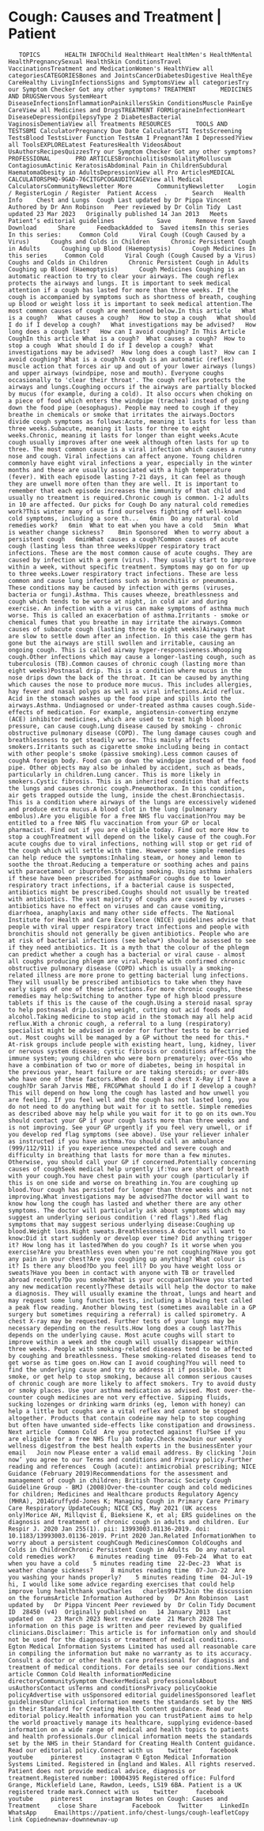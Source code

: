 # Cough: Causes and Treatment | Patient

       TOPICS       HEALTH INFOChild HealthHeart HealthMen's HealthMental HealthPregnancySexual HealthSkin ConditionsTravel VaccinationsTreatment and MedicationWomen's HealthView all categoriesCATEGORIESBones and JointsCancerDiabetesDigestive HealthEye CareHealthy LivingInfectionsSigns and SymptomsView all categoriesTry our Symptom Checker Got any other symptoms? TREATMENT       MEDICINES AND DRUGSNervous SystemHeart DiseaseInfectionsInflammationPainkillersSkin ConditionsMuscle PainEye CareView all Medicines and DrugsTREATMENT FORMigraineInfectionHeart DiseaseDepressionEpilepsyType 2 DiabetesBacterial VaginosisDementiaView all Treatments RESOURCES       TOOLS AND TESTSBMI CalculatorPregnancy Due Date CalculatorSTI TestsScreening TestsBlood TestsLiver Function TestsAm I Pregnant?Am I Depressed?View all ToolsEXPLORELatest FeaturesHealth VideosAbout UsAuthorsRecipesQuizzesTry our Symptom Checker Got any other symptoms? PROFESSIONAL       PRO ARTICLESBronchiolitisOsmolalityMolluscum ContagiosumActinic KeratosisAbdominal Pain in ChildrenSubdural HaematomaObesity in AdultsDepressionView all Pro ArticlesMEDICAL CALCULATORSPHQ-9GAD-76CITGPCOGAUDITCAGEView all Medical CalculatorsCommunityNewsletter More       CommunityNewsletter    Login / RegisterLogin / Register  Patient Access  .       Search   Health Info    Chest and Lungs  Cough Last updated by Dr Pippa Vincent   Authored by Dr Ann Robinson   Peer reviewed by Dr Colin Tidy  Last updated 23 Mar 2023   Originally published 14 Jan 2013   Meets Patient’s editorial guidelines            Save       Remove from Saved       Download      Share      FeedbackAdded to  Saved itemsIn this series    In this series:     Common Cold      Viral Cough (Cough Caused by a Virus)      Coughs and Colds in Children      Chronic Persistent Cough in Adults      Coughing up Blood (Haemoptysis)      Cough Medicines In this series     Common Cold      Viral Cough (Cough Caused by a Virus)      Coughs and Colds in Children      Chronic Persistent Cough in Adults      Coughing up Blood (Haemoptysis)      Cough Medicines Coughing is an automatic reaction to try to clear your airways. The cough reflex protects the airways and lungs. It is important to seek medical attention if a cough has lasted for more than three weeks. If the cough is accompanied by symptoms such as shortness of breath, coughing up blood or weight loss it is important to seek medical attention.The most common causes of cough are mentioned below.In this article   What is a cough?   What causes a cough?   How to stop a cough   What should I do if I develop a cough?   What investigations may be advised?   How long does a cough last?   How can I avoid coughing? In This Article     CoughIn this article What is a cough?  What causes a cough?  How to stop a cough  What should I do if I develop a cough?  What investigations may be advised?  How long does a cough last?  How can I avoid coughing? What is a cough?A cough is an automatic (reflex) muscle action that forces air up and out of your lower airways (lungs) and upper airways (windpipe, nose and mouth). Everyone coughs occasionally to 'clear their throat'. The cough reflex protects the airways and lungs.Coughing occurs if the airways are partially blocked by mucus (for example, during a cold). It also occurs when choking on a piece of food which enters the windpipe (trachea) instead of going down the food pipe (oesophagus). People may need to cough if they breathe in chemicals or smoke that irritates the airways.Doctors divide cough symptoms as follows:Acute, meaning it lasts for less than three weeks.Subacute, meaning it lasts for three to eight weeks.Chronic, meaning it lasts for longer than eight weeks.Acute cough usually improves after one week although often lasts for up to three. The most common cause is a viral infection which causes a runny nose and cough. Viral infections can affect anyone. Young children commonly have eight viral infections a year, especially in the winter months and these are usually associated with a high temperature (fever). With each episode lasting 7-21 days, it can feel as though they are unwell more often than they are well. It is important to remember that each episode increases the immunity of that child and usually no treatment is required.Chronic cough is common. 1-2 adults in 10 are affected. Our picks for Cough Do any natural cold remedies work?This winter many of us find ourselves fighting off well-known cold symptoms, including a sore th...   6min  Do any natural cold remedies work?   6min  What to eat when you have a cold   5min  What is weather change sickness?    8min Sponsored  When to worry about a persistent cough   6minWhat causes a cough?Common causes of acute cough (lasting less than three weeks)Upper respiratory tract infections. These are the most common cause of acute coughs. They are caused by infection with a germ (virus). They usually start to improve within a week, without specific treatment. Symptoms may go on for up to three weeks.Lower respiratory tract infections. These are less common and cause lung infections such as bronchitis or pneumonia. These conditions may be caused by infection with germs (viruses, bacteria or fungi).Asthma. This causes wheeze, breathlessness and cough which tends to be worse at night, in cold air and during exercise. An infection with a virus can make symptoms of asthma much worse. This is called an exacerbation of asthma.Irritants - smoke or chemical fumes that you breathe in may irritate the airways.Common causes of subacute cough (lasting three to eight weeks)Airways that are slow to settle down after an infection. In this case the germ has gone but the airways are still swollen and irritable, causing an ongoing cough. This is called airway hyper-responsiveness.Whooping cough.Other infections which may cause a longer-lasting cough, such as tuberculosis (TB).Common causes of chronic cough (lasting more than eight weeks)Postnasal drip. This is a condition where mucus in the nose drips down the back of the throat. It can be caused by anything which causes the nose to produce more mucus. This includes allergies, hay fever and nasal polyps as well as viral infections.Acid reflux. Acid in the stomach washes up the food pipe and spills into the airways.Asthma. Undiagnosed or under-treated asthma causes cough.Side-effects of medication. For example, angiotensin-converting enzyme (ACE) inhibitor medicines, which are used to treat high blood pressure, can cause cough.Lung disease caused by smoking - chronic obstructive pulmonary disease (COPD). The lung damage causes cough and breathlessness to get steadily worse. This mainly affects smokers.Irritants such as cigarette smoke including being in contact with other people's smoke (passive smoking).Less common causes of coughA foreign body. Food can go down the windpipe instead of the food pipe. Other objects may also be inhaled by accident, such as beads, particularly in children.Lung cancer. This is more likely in smokers.Cystic fibrosis. This is an inherited condition that affects the lungs and causes chronic cough.Pneumothorax. In this condition, air gets trapped outside the lung, inside the chest.Bronchiectasis. This is a condition where airways of the lungs are excessively widened and produce extra mucus.A blood clot in the lung (pulmonary embolus).Are you eligible for a free NHS flu vaccination?You may be entitled to a free NHS flu vaccination from your GP or local pharmacist. Find out if you are eligible today. Find out more How to stop a coughTreatment will depend on the likely cause of the cough.For acute coughs due to viral infections, nothing will stop or get rid of the cough which will settle with time. However some simple remedies can help reduce the symptoms:Inhaling steam, or honey and lemon to soothe the throat.Reducing a temperature or soothing aches and pains with paracetamol or ibuprofen.Stopping smoking. Using asthma inhalers if these have been prescribed for asthmaFor coughs due to lower respiratory tract infections, if a bacterial cause is suspected, antibiotics might be prescribed.Coughs should not usually be treated with antibiotics. The vast majority of coughs are caused by viruses - antibiotics have no effect on viruses and can cause vomiting, diarrhoea, anaphylaxis and many other side effects. The National Institute for Health and Care Excellence (NICE) guidelines advise that people with viral upper respiratory tract infections and people with bronchitis should not generally be given antibiotics. People who are at risk of bacterial infections (see below*) should be assessed to see if they need antibiotics. It is a myth that the colour of the phlegm can predict whether a cough has a bacterial or viral cause - almost all coughs producing phlegm are viral.People with confirmed chronic obstructive pulmonary disease (COPD) which is usually a smoking-related illness are more prone to getting bacterial lung infections. They will usually be prescribed antibiotics to take when they have early signs of one of these infections.For more chronic coughs, these remedies may help:Switching to another type of high blood pressure tablets if this is the cause of the cough.Using a steroid nasal spray to help postnasal drip.Losing weight, cutting out acid foods and alcohol.Taking medicine to stop acid in the stomach may all help acid reflux.With a chronic cough, a referral to a lung (respiratory) specialist might be advised in order for further tests to be carried out. Most coughs will be managed by a GP without the need for this.* At-risk groups include people with existing heart, lung, kidney, liver or nervous system disease; cystic fibrosis or conditions affecting the immune system; young children who were born prematurely; over-65s who have a combination of two or more of diabetes, being in hospital in the previous year, heart failure or are taking steroids; or over-80s who have one of these factors.When do I need a chest X-Ray if I have a cough?Dr Sarah Jarvis MBE, FRCGPWhat should I do if I develop a cough?This will depend on how long the cough has lasted and how unwell you are feeling. If you feel well and the cough has not lasted long, you do not need to do anything but wait for it to settle. Simple remedies as described above may help while you wait for it to go on its own.You should contact your GP if your cough lasts more than three weeks and is not improving. See your GP urgently if you feel very unwell, or if you develop red flag symptoms (see above). Use your reliever inhaler as instructed if you have asthma.You should call an ambulance (999/112/911) if you experience unexpected and severe cough and difficulty in breathing that lasts for more than a few minutes. Otherwise, you should call your GP if concerned.Potentially concerning causes of coughSeek medical help urgently if:You are short of breath with your cough.You have chest pain with your cough (particularly if this is on one side and worse on breathing in.You are coughing up blood.Your cough has persisted for longer than three weeks and is not improving.What investigations may be advised?The doctor will want to know how long the cough has lasted and whether there are any other symptoms. The doctor will particularly ask about symptoms which may suggest an underlying serious condition ('red flags').Red flag symptoms that may suggest serious underlying disease:Coughing up blood.Weight loss.Night sweats.Breathlessness.A doctor will want to know:Did it start suddenly or develop over time? Did anything trigger it? How long has it lasted?When do you cough? Is it worse when you exercise?Are you breathless even when you're not coughing?Have you got any pain in your chest?Are you coughing up anything? What colour is it? Is there any blood?Do you feel ill? Do you have weight loss or sweats?Have you been in contact with anyone with TB or travelled abroad recently?Do you smoke?What is your occupation?Have you started any new medication recently?These details will help the doctor to make a diagnosis. They will usually examine the throat, lungs and heart and may request some lung function tests, including a blowing test called a peak flow reading. Another blowing test (sometimes available in a GP surgery but sometimes requiring a referral) is called spirometry. A chest X-ray may be requested. Further tests of your lungs may be necessary depending on the results.How long does a cough last?This depends on the underlying cause. Most acute coughs will start to improve within a week and the cough will usually disappear within three weeks. People with smoking-related diseases tend to be affected by coughing and breathlessness. These smoking-related diseases tend to get worse as time goes on.How can I avoid coughing?You will need to find the underlying cause and try to address it if possible. Don't smoke, or get help to stop smoking, because all common serious causes of chronic cough are more likely to affect smokers. Try to avoid dusty or smoky places. Use your asthma medication as advised. Most over-the-counter cough medicines are not very effective. Sipping fluids, sucking lozenges or drinking warm drinks (eg, lemon with honey) can help a little but coughs are a vital reflex and cannot be stopped altogether. Products that contain codeine may help to stop coughing but often have unwanted side-effects like constipation and drowsiness. Next article  Common Cold  Are you protected against flu?See if you are eligible for a free NHS flu jab today.Check nowJoin our weekly wellness digestfrom the best health experts in the businessEnter your email   Join now Please enter a valid email address. By clicking ‘Join now’ you agree to our Terms and conditions and Privacy policy.Further reading and references  Cough (acute): antimicrobial prescribing; NICE Guidance (February 2019)Recommendations for the assessment and management of cough in children; British Thoracic Society Cough Guideline Group - BMJ (2008)Over-the-counter cough and cold medicines for children; Medicines and Healthcare products Regulatory Agency (MHRA), 2014Gruffydd-Jones K; Managing Cough in Primary Care Primary Care Respiratory UpdateCough; NICE CKS, May 2021 (UK access only)Morice AH, Millqvist E, Bieksiene K, et al; ERS guidelines on the diagnosis and treatment of chronic cough in adults and children. Eur Respir J. 2020 Jan 255(1). pii: 13993003.01136-2019. doi: 10.1183/13993003.01136-2019. Print 2020 Jan.Related InformationWhen to worry about a persistent coughCough MedicinesCommon ColdCoughs and Colds in ChildrenChronic Persistent Cough in Adults  Do any natural cold remedies work?    6 minutes reading time  09-Feb-24  What to eat when you have a cold    5 minutes reading time  22-Dec-23  What is weather change sickness?     8 minutes reading time  07-Jun-22  Are you washing your hands properly?    5 minutes reading time  04-Jul-19  hi, I would like some advice regarding exercises that could help improve lung healththank youCharles   charles99475Join the discussion on the forumsArticle Information Authored by   Dr Ann Robinson  Last updated by   Dr Pippa Vincent Peer reviewed by  Dr Colin Tidy Document ID  28450 (v4)  Originally published on   14 January 2013  Last updated on   23 March 2023 Next review date  21 March 2028 The information on this page is written and peer reviewed by qualified clinicians.Disclaimer: This article is for information only and should not be used for the diagnosis or treatment of medical conditions. Egton Medical Information Systems Limited has used all reasonable care in compiling the information but make no warranty as to its accuracy. Consult a doctor or other health care professional for diagnosis and treatment of medical conditions. For details see our conditions.Next article Common Cold Health informationMedicine directoryCommunitySymptom CheckerMedical professionalsAbout usAuthorsContact usTerms and conditionsPrivacy policyCookie policyAdvertise with usSponsored editorial guidelinesSponsored leaflet guidelinesOur clinical information meets the standards set by the NHS in their Standard for Creating Health Content guidance. Read our editorial policy.Health information you can trustPatient aims to help the world proactively manage its healthcare, supplying evidence-based information on a wide range of medical and health topics to patients and health professionals.Our clinical information meets the standards set by the NHS in their Standard for Creating Health Content guidance. Read our editorial policy.Connect with us    twitter     facebook     youtube     pinterest     instagram © Egton Medical Information Systems Limited. Registered in England and Wales. All rights reserved. Patient does not provide medical advice, diagnosis or treatment.Registered number: 10004395 Registered office: Fulford Grange, Micklefield Lane, Rawdon, Leeds, LS19 6BA. Patient is a UK registered trade mark.Connect with us    twitter     facebook     youtube     pinterest     instagram Notes on Cough: Causes and Treatment     close Share          Facebook     Twitter     LinkedIn     WhatsApp     Emailhttps://patient.info/chest-lungs/cough-leafletCopy link Copiednewnav-downnewnav-up


